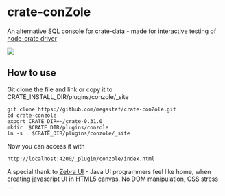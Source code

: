 crate-conZole
=============

An alternative SQL console for crate-data - made for interactive testing of [node-crate driver](https://github.com/megastef/node-crate)


![](http://i57.tinypic.com/2j8kmq.png )


## How to use
Git clone the file and link or copy it to CRATE_INSTALL_DIR/plugins/conzole/_site

```
git clone https://github.com/megastef/crate-conZole.git
cd crate-conzole
export CRATE_DIR=~/crate-0.31.0
mkdir  $CRATE_DIR/plugins/conzole
ln -s . $CRATE_DIR/plugins/conzole/_site
```

Now you can access it with

```
http://localhost:4200/_plugin/conzole/index.html
```


A special thank to [Zebra UI](http://www.zebkit.com/) - Java UI programmers feel like home, when creating javascript UI in HTML5 canvas.
No DOM manipulation, CSS stress ...
